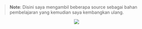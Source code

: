 > **Note**: Disini saya mengambil beberapa source sebagai bahan pembelajaran yang kemudian saya kembangkan ulang.

<p align="center"><img src="https://raw.githubusercontent.com/catppuccin/catppuccin/main/assets/footers/gray0_ctp_on_line.svg?sanitize=true" /></p>

